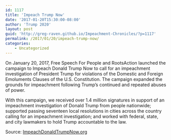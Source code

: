 ```yaml
---
id: 1117
title: 'Impeach Trump Now'
date: '2017-01-20T15:30:00-08:00'
author: 'Trump 2020'
layout: post
guid: 'http://greg-raven.github.io/Impeachment-Chronicles/?p=1117'
permalink: /2017/01/20/impeach-trump-now/
categories:
    - Uncategorized
---
```


On January 20, 2017, Free Speech For People and RootsAction launched the campaign to Impeach Donald Trump Now to call for an impeachment investigation of President Trump for violations of the Domestic and Foreign Emoluments Clauses of the U.S. Constitution. The campaign expanded the grounds for impeachment following Trump’s continued and repeated abuses of power.

With this campaign, we received over 1.4 million signatures in support of an impeachment investigation of Donald Trump from people nationwide; supported passing seventeen local resolutions in cities across the country calling for an impeachment investigation; and worked with federal, state, and city lawmakers to hold Trump accountable to the law.

Source: [ImpeachDonaldTrumpNow.org](https://impeachdonaldtrumpnow.org)